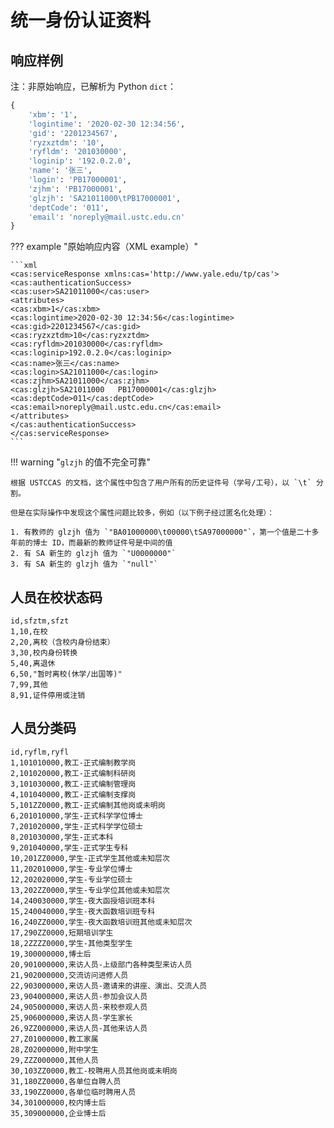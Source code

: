 # 统一身份认证资料

## 响应样例

注：非原始响应，已解析为 Python `dict`：

```python
{
    'xbm': '1',
    'logintime': '2020-02-30 12:34:56',
    'gid': '2201234567',
    'ryzxztdm': '10',
    'ryfldm': '201030000',
    'loginip': '192.0.2.0',
    'name': '张三',
    'login': 'PB17000001',
    'zjhm': 'PB17000001',
    'glzjh': 'SA21011000\tPB17000001',
    'deptCode': '011',
    'email': 'noreply@mail.ustc.edu.cn'
}
```

??? example "原始响应内容（XML example）"

    ```xml
    <cas:serviceResponse xmlns:cas='http://www.yale.edu/tp/cas'>
    <cas:authenticationSuccess>
    <cas:user>SA21011000</cas:user>
    <attributes>
    <cas:xbm>1</cas:xbm>
    <cas:logintime>2020-02-30 12:34:56</cas:logintime>
    <cas:gid>2201234567</cas:gid>
    <cas:ryzxztdm>10</cas:ryzxztdm>
    <cas:ryfldm>201030000</cas:ryfldm>
    <cas:loginip>192.0.2.0</cas:loginip>
    <cas:name>张三</cas:name>
    <cas:login>SA21011000</cas:login>
    <cas:zjhm>SA21011000</cas:zjhm>
    <cas:glzjh>SA21011000	PB17000001</cas:glzjh>
    <cas:deptCode>011</cas:deptCode>
    <cas:email>noreply@mail.ustc.edu.cn</cas:email>
    </attributes>
    </cas:authenticationSuccess>
    </cas:serviceResponse>
    ```

!!! warning "`glzjh` 的值不完全可靠"

    根据 USTCCAS 的文档，这个属性中包含了用户所有的历史证件号（学号/工号），以 `\t` 分割。

    但是在实际操作中发现这个属性问题比较多，例如（以下例子经过匿名化处理）：

    1. 有教师的 glzjh 值为 `"BA01000000\t00000\tSA97000000"`，第一个值是二十多年前的博士 ID，而最新的教师证件号是中间的值
    2. 有 SA 新生的 glzjh 值为 `"U0000000"`
    3. 有 SA 新生的 glzjh 值为 `"null"`

## 人员在校状态码

```csv
id,sfztm,sfzt
1,10,在校
2,20,离校（含校内身份结束）
3,30,校内身份转换
5,40,离退休
6,50,"暂时离校(休学/出国等)"
7,99,其他
8,91,证件停用或注销
```

## 人员分类码

```csv
id,ryflm,ryfl
1,101010000,教工-正式编制教学岗
2,101020000,教工-正式编制科研岗
3,101030000,教工-正式编制管理岗
4,101040000,教工-正式编制支撑岗
5,101ZZ0000,教工-正式编制其他岗或未明岗
6,201010000,学生-正式科学学位博士
7,201020000,学生-正式科学学位硕士
8,201030000,学生-正式本科
9,201040000,学生-正式学生专科
10,201ZZ0000,学生-正式学生其他或未知层次
11,202010000,学生-专业学位博士
12,202020000,学生-专业学位硕士
13,202ZZ0000,学生-专业学位其他或未知层次
14,240030000,学生-夜大函授培训班本科
15,240040000,学生-夜大函数培训班专科
16,240ZZ0000,学生-夜大函数培训班其他或未知层次
17,290ZZ0000,短期培训学生
18,2ZZZZ0000,学生-其他类型学生
19,300000000,博士后
20,901000000,来访人员-上级部门各种类型来访人员
21,902000000,交流访问进修人员
22,903000000,来访人员-邀请来的讲座、演出、交流人员
23,904000000,来访人员-参加会议人员
24,905000000,来访人员-来校参观人员
25,906000000,来访人员-学生家长
26,9ZZ000000,来访人员-其他来访人员
27,Z01000000,教工家属
28,Z02000000,附中学生
29,ZZZ000000,其他人员
30,103ZZ0000,教工-校聘用人员其他岗或未明岗
31,180ZZ0000,各单位自聘人员
33,190ZZ0000,各单位临时聘用人员
34,301000000,校内博士后
35,309000000,企业博士后
```
